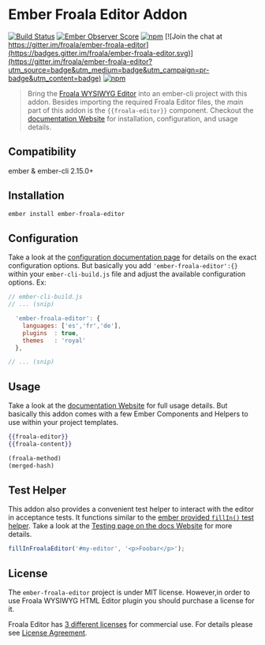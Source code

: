# Ember Froala Editor Addon

[![Build Status](https://travis-ci.org/froala/ember-froala-editor.svg?branch=master)](https://travis-ci.org/froala/ember-froala-editor)
[![Ember Observer Score](http://emberobserver.com/badges/ember-froala-editor.svg)](http://emberobserver.com/addons/ember-froala-editor)
[![npm](https://img.shields.io/npm/dm/ember-froala-editor.svg)](https://www.npmjs.com/package/ember-froala-editor)
[![Join the chat at https://gitter.im/froala/ember-froala-editor](https://badges.gitter.im/froala/ember-froala-editor.svg)](https://gitter.im/froala/ember-froala-editor?utm_source=badge&utm_medium=badge&utm_campaign=pr-badge&utm_content=badge)
[![npm](https://img.shields.io/npm/v/ember-froala-editor.svg)](https://www.npmjs.com/package/ember-froala-editor)


> Bring the [Froala WYSIWYG Editor](https://www.froala.com/wysiwyg-editor)
into an ember-cli project with this addon. Besides importing the required
Froala Editor files, the _main_ part of this addon is the `{{froala-editor}}`
component. Checkout the [documentation Website](http://www.emberwysiwygeditor.com/)
for installation, configuration, and usage details.


## Compatibility

ember & ember-cli 2.15.0+


## Installation

```bash
ember install ember-froala-editor
```


## Configuration

Take a look at the [configuration documentation page](http://www.emberwysiwygeditor.com/#/addon/configuration)
for details on the exact configuration options. But basically you add
`'ember-froala-editor':{}` within your `ember-cli-build.js` file and adjust
the available configuration options. Ex:

```js
// ember-cli-build.js
// ... (snip)

  'ember-froala-editor': {
    languages: ['es','fr','de'],
    plugins  : true,
    themes   : 'royal'
  },

// ... (snip)
```


## Usage

Take a look at the [documentation Website](http://www.emberwysiwygeditor.com/)
for full usage details. But basically this addon comes with a few Ember
Components and Helpers to use within your project templates.

```hbs
{{froala-editor}}
{{froala-content}}
```

```hbs
(froala-method)
(merged-hash)
```


## Test Helper

This addon also provides a convenient test helper to interact with the editor
in acceptance tests. It functions similar to the [ember provided `fillIn()` test helper](https://github.com/emberjs/ember-test-helpers/blob/master/API.md#fillin).
Take a look at the [Testing page on the docs Website](http://www.emberwysiwygeditor.com/#/addon/test-helper)
for more details.

```js
fillInFroalaEditor('#my-editor', '<p>Foobar</p>');
```


## License

The `ember-froala-editor` project is under MIT license.
However,in order to use Froala WYSIWYG HTML Editor plugin you should purchase a license for it.

Froala Editor has [3 different licenses](http://froala.com/wysiwyg-editor/pricing) for commercial use.
For details please see [License Agreement](http://froala.com/wysiwyg-editor/terms).

